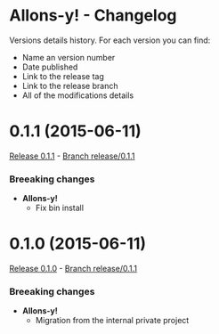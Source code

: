 # Allons-y! - Changelog

Versions details history. For each version you can find:
* Name an version number
* Date published
* Link to the release tag
* Link to the release branch
* All of the modifications details

<a name="0.1.1"></a>
# 0.1.1 (2015-06-11)

[Release 0.1.1](https://github.com/CodeCorico/allons-y/releases/tag/0.1.1) - [Branch release/0.1.1](https://github.com/CodeCorico/allons-y/tree/0.1.1)

### Breeaking changes

- **Allons-y!**
  - Fix bin install

<a name="0.1.0"></a>
# 0.1.0 (2015-06-11)

[Release 0.1.0](https://github.com/CodeCorico/allons-y/releases/tag/0.1.0) - [Branch release/0.1.1](https://github.com/CodeCorico/allons-y/tree/0.1.0)

### Breeaking changes

- **Allons-y!**
  - Migration from the internal private project
